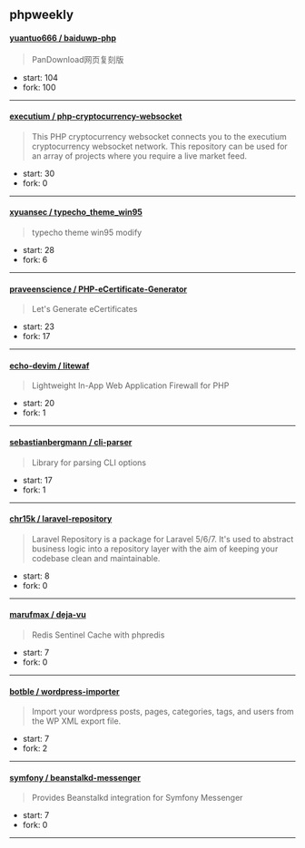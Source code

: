 ## phpweekly

#### [yuantuo666 / baiduwp-php](https://github.com/yuantuo666/baiduwp-php)

> PanDownload网页复刻版

+ start: 104
+ fork: 100

----


#### [executium / php-cryptocurrency-websocket](https://github.com/executium/php-cryptocurrency-websocket)

> This PHP cryptocurrency websocket connects you to the executium cryptocurrency websocket network. This repository can be used for an array of projects where you require a live market feed.

+ start: 30
+ fork: 0

----


#### [xyuansec / typecho_theme_win95](https://github.com/xyuansec/typecho_theme_win95)

> typecho theme win95 modify

+ start: 28
+ fork: 6

----


#### [praveenscience / PHP-eCertificate-Generator](https://github.com/praveenscience/PHP-eCertificate-Generator)

> Let's Generate eCertificates

+ start: 23
+ fork: 17

----


#### [echo-devim / litewaf](https://github.com/echo-devim/litewaf)

> Lightweight In-App Web Application Firewall for PHP

+ start: 20
+ fork: 1

----


#### [sebastianbergmann / cli-parser](https://github.com/sebastianbergmann/cli-parser)

> Library for parsing CLI options

+ start: 17
+ fork: 1

----


#### [chr15k / laravel-repository](https://github.com/chr15k/laravel-repository)

> Laravel Repository is a package for Laravel 5/6/7. It's used to abstract business logic into a repository layer with the aim of keeping your codebase clean and maintainable.

+ start: 8
+ fork: 0

----


#### [marufmax / deja-vu](https://github.com/marufmax/deja-vu)

> Redis Sentinel Cache with phpredis

+ start: 7
+ fork: 0

----


#### [botble / wordpress-importer](https://github.com/botble/wordpress-importer)

> Import your wordpress posts, pages, categories, tags, and users from the WP XML export file.

+ start: 7
+ fork: 2

----


#### [symfony / beanstalkd-messenger](https://github.com/symfony/beanstalkd-messenger)

> Provides Beanstalkd integration for Symfony Messenger

+ start: 7
+ fork: 0

----


